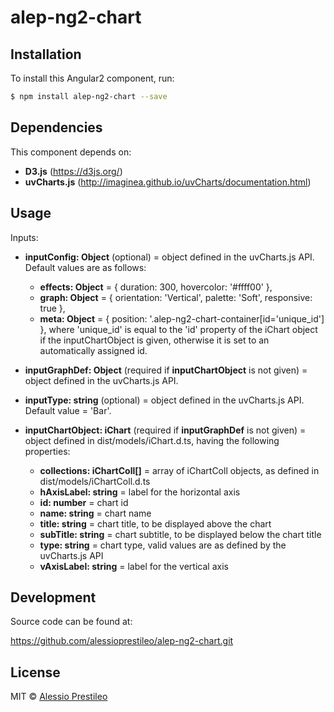# alep-ng2-chart

## Installation

To install this Angular2 component, run:

```bash
$ npm install alep-ng2-chart --save
```

## Dependencies

This component depends on:

- **D3.js** (https://d3js.org/)
- **uvCharts.js** (http://imaginea.github.io/uvCharts/documentation.html)

## Usage

Inputs:

- **inputConfig: Object** (optional) = object defined in the uvCharts.js API. Default values are as follows:
	- **effects: Object** = { duration: 300, hovercolor: '#ffff00' },
    - **graph: Object** = { orientation: 'Vertical', palette: 'Soft', responsive: true },
    - **meta: Object** = { position: '.alep-ng2-chart-container[id='unique\_id'] }, where 'unique\_id' is equal to the 'id' property of the iChart object if the inputChartObject is given, otherwise it is set to an automatically assigned id.

- **inputGraphDef: Object** (required if **inputChartObject** is not given) = object defined in the uvCharts.js API.

- **inputType: string** (optional) = object defined in the uvCharts.js API. Default value = 'Bar'.

- **inputChartObject: iChart** (required if **inputGraphDef** is not given) = object defined in dist/models/iChart.d.ts, having the following properties:

	- **collections: iChartColl[]** = array of iChartColl objects, as defined in dist/models/iChartColl.d.ts
  	- **hAxisLabel: string** = label for the horizontal axis
	- **id: number** = chart id
	- **name: string** = chart name
	- **title: string** = chart title, to be displayed above the chart
	- **subTitle: string** = chart subtitle, to be displayed below the chart title
	- **type: string** = chart type, valid values are as defined by the uvCharts.js API
	- **vAxisLabel: string** = label for the vertical axis

## Development

Source code can be found at:

https://github.com/alessioprestileo/alep-ng2-chart.git

## License

MIT © [Alessio Prestileo](alessioprestileo@gmail.com)
